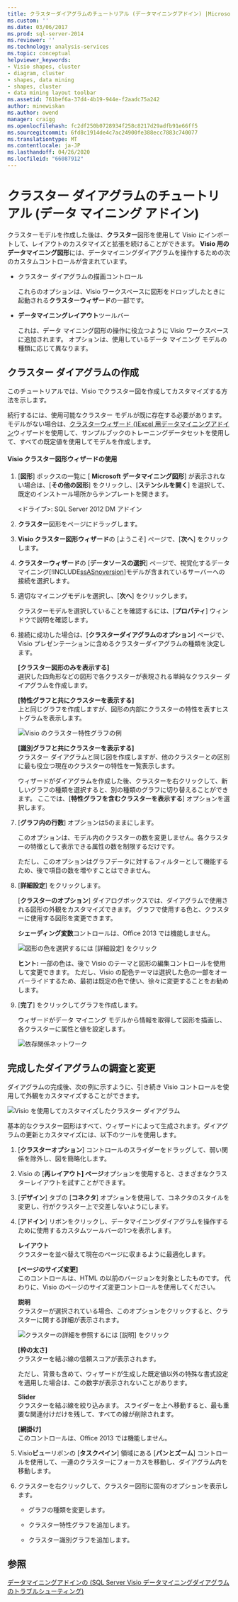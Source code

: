```yaml
---
title: クラスターダイアグラムのチュートリアル (データマイニングアドイン) |Microsoft Docs
ms.custom: ''
ms.date: 03/06/2017
ms.prod: sql-server-2014
ms.reviewer: ''
ms.technology: analysis-services
ms.topic: conceptual
helpviewer_keywords:
- Visio shapes, cluster
- diagram, cluster
- shapes, data mining
- shapes, cluster
- data mining layout toolbar
ms.assetid: 761bef6a-37d4-4b19-944e-f2aadc75a242
author: minewiskan
ms.author: owend
manager: craigg
ms.openlocfilehash: fc2df250b0728934f258c8217d29adfb91e66ff5
ms.sourcegitcommit: 6fd8c1914de4c7ac24900fe388ecc7883c740077
ms.translationtype: MT
ms.contentlocale: ja-JP
ms.lasthandoff: 04/26/2020
ms.locfileid: "66087912"
---
```

# <a name="cluster-diagram-walkthrough-data-mining-add-ins"></a>クラスター ダイアグラムのチュートリアル (データ マイニング アドイン)
  クラスターモデルを作成した後は、**クラスター**図形を使用して Visio にインポートして、レイアウトのカスタマイズと拡張を続けることができます。 **Visio 用のデータマイニング図形**には、データマイニングダイアグラムを操作するための次のカスタムコントロールが含まれています。  
  
-   クラスター ダイアグラムの描画コントロール  
  
     これらのオプションは、Visio ワークスペースに図形をドロップしたときに起動される**クラスターウィザード**の一部です。  
  
-   **データマイニングレイアウト**ツールバー  
  
     これは、データ マイニング図形の操作に役立つように Visio ワークスペースに追加されます。 オプションは、使用しているデータ マイニング モデルの種類に応じて異なります。  
  
## <a name="build-a-cluster-diagram"></a>クラスター ダイアグラムの作成  
 このチュートリアルでは、Visio でクラスター図を作成してカスタマイズする方法を示します。  
  
 続行するには、使用可能なクラスター モデルが既に存在する必要があります。 モデルがない場合は、[クラスターウィザード &#40;&#41;Excel 用データマイニングアドイン](cluster-wizard-data-mining-add-ins-for-excel.md)ウィザードを使用して、サンプルブックのトレーニングデータセットを使用して、すべての既定値を使用してモデルを作成します。  
  
#### <a name="use-the-cluster-visio-shape-wizard"></a>Visio クラスター図形ウィザードの使用  
  
1.  [**図形**] ボックスの一覧に [ **Microsoft データマイニング図形**] が表示されない場合は、[**その他の図形**] をクリックし、[**ステンシルを開く**] を選択して、既定のインストール場所からテンプレートを開きます。  
  
     \<ドライブ>: SQL Server 2012 DM アドイン  
  
2.  **クラスター**図形をページにドラッグします。  
  
3.  **Visio クラスター図形ウィザード**の [ようこそ] ページで、[**次へ**] をクリックします。  
  
4.  **クラスターウィザード**の [**データソースの選択**] ページで、視覚化するデータマイニング[!INCLUDE[ssASnoversion](../includes/ssasnoversion-md.md)]モデルが含まれているサーバーへの接続を選択します。  
  
5.  適切なマイニングモデルを選択し、[**次へ**] をクリックします。  
  
     クラスターモデルを選択していることを確認するには、[**プロパティ**] ウィンドウで説明を確認します。  
  
6.  接続に成功した場合は、[**クラスターダイアグラムのオプション**] ページで、Visio プレゼンテーションに含めるクラスターダイアグラムの種類を決定します。  
  
     **[クラスター図形のみを表示する]**  
     選択した四角形などの図形で各クラスターが表現される単純なクラスター ダイアグラムを作成します。  
  
     **[特性グラフと共にクラスターを表示する]**  
     上と同じグラフを作成しますが、図形の内部にクラスターの特性を表すヒストグラムを表示します。  
  
     ![Visio のクラスター特性グラフの例](media/dm13-visio-cluster-samplecharshape.gif "Visio のクラスター特性グラフの例")  
  
     **[識別グラフと共にクラスターを表示する]**  
     クラスター ダイアグラムと同じ図を作成しますが、他のクラスターとの区別に最も役立つ現在のクラスターの特性を一覧表示します。  
  
     ウィザードがダイアグラムを作成した後、クラスターを右クリックして、新しいグラフの種類を選択すると、別の種類のグラフに切り替えることができます。 ここでは、[**特性グラフを含むクラスターを表示する**] オプションを選択します。  
  
7.  [**グラフ内の行数**] オプションは5のままにします。  
  
     このオプションは、モデル内のクラスターの数を変更しません。各クラスターの特徴として表示できる属性の数を制限するだけです。  
  
     ただし、このオプションはグラフデータに対するフィルターとして機能するため、後で項目の数を増やすことはできません。  
  
8.  [**詳細設定**] をクリックします。  
  
     [**クラスターのオプション**] ダイアログボックスでは、ダイアグラムで使用される図形の外観をカスタマイズできます。 グラフで使用する色と、クラスターに使用する図形を変更できます。  
  
     **シェーディング変数**コントロールは、Office 2013 では機能しません。  
  
     ![図形の色を選択するには [詳細設定] をクリック](media/dm13-visio-clusteroptions-advanced.gif "図形の色を選択するには [詳細設定] をクリック")  
  
     **ヒント:** 一部の色は、後で Visio のテーマと図形の編集コントロールを使用して変更できます。 ただし、Visio の配色テーマは選択した色の一部をオーバーライドするため、最初は既定の色で使い、徐々に変更することをお勧めします。  
  
9. [**完了**] をクリックしてグラフを作成します。  
  
     ウィザードがデータ マイニング モデルから情報を取得して図形を描画し、各クラスターに属性と値を設定します。  
  
     ![依存関係ネットワーク](media/dm13-visiodepnet-defaultgraph.gif "依存関係ネットワーク")  
  
## <a name="explore-and-modify-the-finished-diagram"></a>完成したダイアグラムの調査と変更  
 ダイアグラムの完成後、次の例に示すように、引き続き Visio コントロールを使用して外観をカスタマイズすることができます。  
  
 ![Visio を使用してカスタマイズしたクラスター ダイアグラム](media/dm13-visio-clustercomplete1.gif "Visio を使用してカスタマイズしたクラスター ダイアグラム")  
  
 基本的なクラスター図形はすべて、ウィザードによって生成されます。ダイアグラムの更新とカスタマイズには、以下のツールを使用します。  
  
1.  [**クラスターオプション**] コントロールのスライダーをドラッグして、弱い関係を除外し、図を簡略化します。  
  
2.  Visio の [**再レイアウト] ページ**オプションを使用すると、さまざまなクラスターレイアウトを試すことができます。  
  
3.  [**デザイン**] タブの [**コネクタ**] オプションを使用して、コネクタのスタイルを変更し、行がクラスター上で交差しないようにします。  
  
4.  [**アドイン**] リボンをクリックし、データマイニングダイアグラムを操作するために使用するカスタムツールバーの1つを表示します。  
  
     **レイアウト**  
     クラスターを並べ替えて現在のページに収まるように最適化します。  
  
     **[ページのサイズ変更]**  
     このコントロールは、HTML の以前のバージョンを対象としたものです。 代わりに、Visio のページのサイズ変更コントロールを使用してください。  
  
     **説明**  
     クラスターが選択されている場合、このオプションをクリックすると、クラスターに関する詳細が表示されます。  
  
     ![クラスターの詳細を参照するには [説明] をクリック](media/dm13-visio-cluster-description-control.gif "クラスターの詳細を参照するには [説明] をクリック")  
  
     **[枠の太さ]**  
     クラスターを結ぶ線の信頼スコアが表示されます。  
  
     ただし、背景も含めて、ウィザードが生成した既定値以外の特殊な書式設定を適用した場合は、この数字が表示されないことがあります。  
  
     **Slider**  
     クラスターを結ぶ線を絞り込みます。 スライダーを上へ移動すると、最も重要な関連付けだけを残して、すべての線が削除されます。  
  
     **[網掛け]**  
     このコントロールは、Office 2013 では機能しません。  
  
5.  Visio**ビュー**リボンの [**タスクペイン**] 領域にある [**パンとズーム**] コントロールを使用して、一連のクラスターにフォーカスを移動し、ダイアグラム内を移動します。  
  
6.  クラスターを右クリックして、クラスター図形に固有のオプションを表示します。  
  
    -   グラフの種類を変更します。  
  
    -   クラスター特性グラフを追加します。  
  
    -   クラスター識別グラフを追加します。  
  
## <a name="see-also"></a>参照  
 [データマイニングアドインの &#40;SQL Server Visio データマイニングダイアグラムのトラブルシューティング&#41;](troubleshooting-visio-data-mining-diagrams-sql-server-data-mining-add-ins.md)  
  
  
